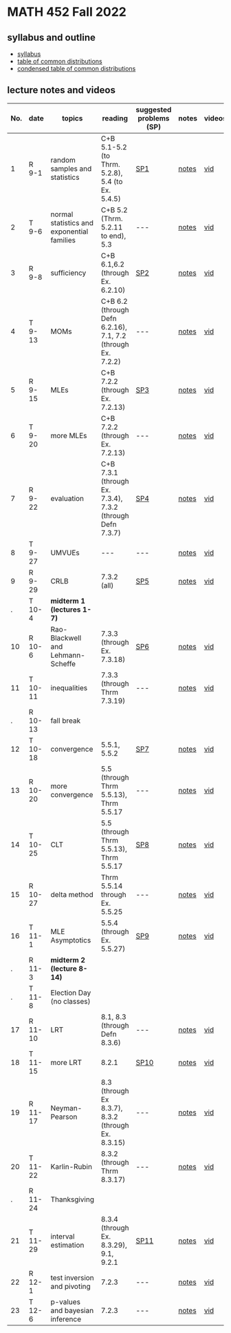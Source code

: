 # MATH 452 Fall 2022

## syllabus and outline

- [syllabus](docs/syllabus.md)
- [table of common distributions](docs/distab.pdf)
- [condensed table of common distributions](docs/distab_small.pdf)

## lecture notes and videos

No. | date | topics | reading | suggested problems (SP) | notes | videos | quiz problem (QP) | 
--- | --- | --- | --- | --- | --- | --- | --- | 
1|R 9-1 | random samples and statistics |  C+B 5.1-5.2 (to Thrm. 5.2.8), 5.4 (to Ex. 5.4.5) | [SP1](sp/sp1.pdf) | [notes](lns/lec1.pdf)| [vid](https://youtu.be/nd7hVf-VNRo)| [QP 1](qp/qp1.pdf) due Sept 8 | 
2|T 9-6 | normal statistics and exponential families |  C+B 5.2 (Thrm. 5.2.11 to end), 5.3 | --- | [notes](lns/lec2.pdf)| [vid](https://youtu.be/KQo2Y60s9qY)|  | 
3|R 9-8 | sufficiency | C+B 6.1,6.2 (through Ex. 6.2.10) | [SP2](sp/sp2.pdf)| [notes](lns/lec3.pdf)| [vid](https://youtu.be/HVTvMwFLdGw)| [QP 2](qp/qp2.pdf) due Sept 15 | 
4|T 9-13 | MOMs | C+B 6.2 (through Defn 6.2.16), 7.1, 7.2 (through Ex. 7.2.2) | --- | [notes](lns/lec4.pdf)| [vid](https://youtu.be/3EEC4EDKIho) | --- | 
5|R 9-15 | MLEs | C+B 7.2.2 (through Ex. 7.2.13) | [SP3](sp/sp3.pdf) | [notes](lns/lec5.pdf)| [vid](https://youtu.be/zn4yEPpNhFA)| [QP 3](qp/qp3.pdf) due Sept 22 | 
6|T 9-20 | more MLEs | C+B 7.2.2 (through Ex. 7.2.13) | --- | [notes](lns/lec6.pdf) | [vid](https://youtu.be/jEQC53wdiu0) | --- |
7|R 9-22 | evaluation | C+B 7.3.1 (through Ex. 7.3.4), 7.3.2 (through Defn 7.3.7)  | [SP4](sp/sp4.pdf) | [notes](lns/lec7.pdf)| [vid](https://youtu.be/8zlmtnnX1kI)| [QP 4](qp/qp4.pdf) due Sept 29 | 
8|T 9-27 | UMVUEs |  --- | --- | [notes](lns/lec8.pdf)| [vid](https://youtu.be/EEc_fi5qHLM)| --- |
9|R 9-29 | CRLB | 7.3.2 (all) | [SP5](sp/sp5.pdf)| [notes](lns/lec9.pdf)| [vid](https://youtu.be/lL5xDnjfA1Y)| [QP 5](qp/qp5.pdf) due Oct 6 | 
. |T 10-4 | **midterm 1 (lectures 1-7)**  |
10|R 10-6 | Rao-Blackwell and Lehmann-Scheffe | 7.3.3 (through Ex. 7.3.18) | [SP6](sp/sp6.pdf) | [notes](lns/lec10.pdf)| [vid](https://youtu.be/JscTng7cyz4) | [QP 6](qp/qp6.pdf) due Oct 17 | 
11|T 10-11 | inequalities | 7.3.3 (through Thrm 7.3.19) | --- | [notes](lns/lec11.pdf)| [vid](https://youtu.be/1ypIi_vTNBk)| --- | 
. |R 10-13 | fall break | 
12 | T 10-18 | convergence | 5.5.1, 5.5.2 | [SP7](sp/sp7.pdf) | [notes](lns/lec12.pdf)| [vid]()| [QP7](qp/qp7.pdf) due Oct 25 | 
13| R 10-20 | more convergence |  5.5 (through Thrm 5.5.13), Thrm 5.5.17 | --- | [notes](lns/lec13.pdf)| [vid]() | --- | 
14|T 10-25 | CLT | 5.5 (through Thrm 5.5.13), Thrm 5.5.17 | [SP8](sp/sp8.pdf) | [notes](lns/lec14.pdf)| [vid]() | [QP8](qp/qp8.pdf) due Nov 1 | 
15|R 10-27 | delta method | Thrm 5.5.14 through Ex. 5.5.25  | --- | [notes](lns/lec15.pdf)| [vid]()| ---  | 
16|T 11-1 | MLE Asymptotics | 5.5.4 (through Ex. 5.5.27) | [SP9](sp/sp9.pdf) | [notes](lns/lec16.pdf) | [vid]()| [QP9](qp/qp9.pdf) due Nov 10 | 
. |R 11-3 | **midterm 2 (lecture 8-14)** | 
. | T 11-8 | Election Day (no classes) | 
17|R 11-10 | LRT |  8.1, 8.3 (through Defn 8.3.6)  | --- | [notes](lns/lec17.pdf)| [vid]()| [QP10](qp/qp10.pdf) due Nov 17 | 
18|T 11-15 | more LRT |  8.2.1 | [SP10](sp/sp10.pdf) | [notes](lns/lec18.pdf)| [vid]()| --- | 
19|R 11-17 | Neyman-Pearson |  8.3 (through Ex 8.3.7), 8.3.2 (through Ex. 8.3.15)  | --- | [notes](lns/lec19.pdf)| [vid]() | [QP11](qp/qp11.pdf) due Nov 29 | 
20|T 11-22 | Karlin-Rubin | 8.3.2 (through Thrm 8.3.17)  | --- | [notes](lns/lec20.pdf)| [vid]() | ---  | 
. | R 11-24 | Thanksgiving | 
21|T 11-29 | interval estimation |  8.3.4 (through Ex. 8.3.29), 9.1, 9.2.1 | [SP11](sp/sp11.pdf) | [notes](lns/lec21.pdf)| [vid]() | [QP12](qp/qp12.pdf) Due Dec 6 | 
22|R 12-1 | test inversion and pivoting | 7.2.3 | --- |[notes](lns/lec22.pdf)| [vid]() | --- | 
23|T 12-6 | p-values and bayesian inference  |  7.2.3 | --- | [notes](lns/lec23.pdf)| [vid]() | --- | 

